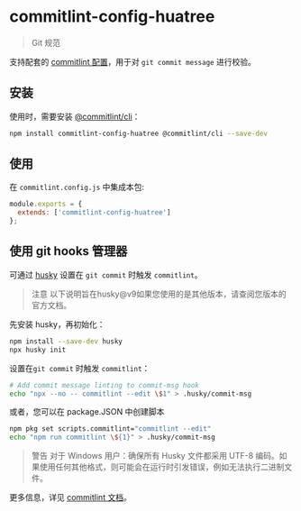 # commitlint-config-huatree

> Git 规范

支持配套的 [commitlint 配置](https://commitlint.js.org/#/concepts-shareable-config)，用于对 `git commit message` 进行校验。

## 安装

使用时，需要安装 [@commitlint/cli](https://www.npmjs.com/package/@commitlint/cli)：

```bash
npm install commitlint-config-huatree @commitlint/cli --save-dev
```

## 使用

在 `commitlint.config.js` 中集成本包:

```javascript
module.exports = {
  extends: ['commitlint-config-huatree']
};
```

## 使用 git hooks 管理器

可通过 [husky](https://www.npmjs.com/package/husky) 设置在 `git commit` 时触发 `commitlint`。

> 注意
> 以下说明旨在husky@v9如果您使用的是其他版本，请查阅您版本的官方文档。

先安装 husky，再初始化：

```sh
npm install --save-dev husky
npx husky init
```

设置在`git commit` 时触发 `commitlint`：

```sh
# Add commit message linting to commit-msg hook
echo "npx --no -- commitlint --edit \$1" > .husky/commit-msg
```

或者，您可以在 package.JSON 中创建脚本

```sh
npm pkg set scripts.commitlint="commitlint --edit"
echo "npm run commitlint \${1}" > .husky/commit-msg
```

> 警告
> 对于 Windows 用户：确保所有 Husky 文件都采用 UTF-8 编码。如果使用任何其他格式，则可能会在运行时引发错误，例如无法执行二进制文件。

更多信息，详见 [commitlint 文档](https://commitlint.js.org/guides/local-setup.html#using-a-git-hooks-manager)。
